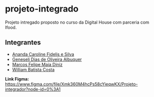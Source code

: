 # projeto-integrado
Projeto intregado proposto no curso da Digital House com parceria com Ifood.

## Integrantes

- [Ananda Caroline Fidelis e Silva](https://github.com/anandaFidelis)
- [Geneseli Dias de Oliveira Albuquer](https://github.com/geneselidias)
- [Marcos Felipe Maia Diniz](https://github.com/marcosfmaia)
- [William Batista Costa](https://github.com/williambcosta) 


**Link Figma:** https://www.figma.com/file/Xmk360M4hcPs58cYieqwKX/Projeto-integrador?node-id=0%3A1

